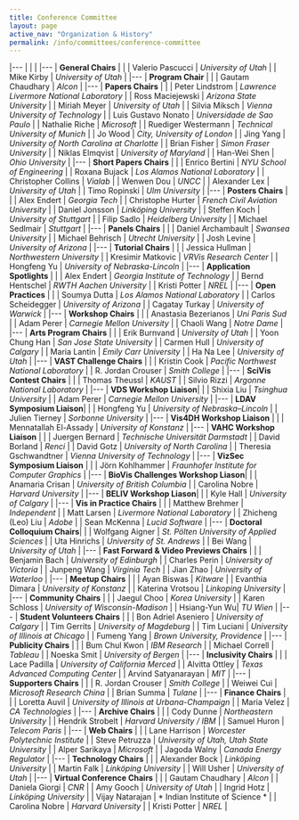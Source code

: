 ```yaml
---
title: Conference Committee
layout: page
active_nav: "Organization & History"
permalink: /info/committees/conference-committee
---
```



|---
| | |
|---
| **General Chairs** | |
| Valerio Pascucci | *University of Utah* |
| Mike Kirby | *University of Utah* |
|---
| **Program Chair** | |
| Gautam Chaudhary | *Alcon* |
|---
| **Papers Chairs** | |
| Peter Lindstrom | *Lawrence Livermore National Laboratory* |
| Ross Maciejewski | *Arizona State University* |
| Miriah Meyer | *University of Utah* |
| Silvia Miksch | *Vienna University of Technology* |
| Luis Gustavo Nonato | *Universidade de Sao Paulo* |
| Nathalie Riche | *Microsoft* |
| Ruediger Westermann | *Technical University of Munich* |
| Jo Wood | *City, University of London* |
| Jing Yang | *University of North Carolina at Charlotte* |
| Brian Fisher | *Simon Fraser University* |
| Niklas Elmqvist | *University of Maryland* |
| Han-Wei Shen | *Ohio University* |
|---
| **Short Papers Chairs** | |
| Enrico Bertini | *NYU School of Engineering* |
| Roxana Bujack | *Los Alamos National Laboratory* |
| Christopher Collins | *Vialab* |
| Wenwen Dou | *UNCC* |
| Alexander Lex | *University of Utah* |
| Timo Ropinski | *Ulm University* |
|---
| **Posters Chairs** | |
| Alex Endert | *Georgia Tech* |
| Christophe Hurter | *French Civil Aviation University* |
| Daniel Jonsson | *Linköping University* |
| Steffen Koch | *University of Stuttgart* |
| Filip Sadlo | *Heidelberg University* |
| Michael Sedlmair | *Stuttgart* |
|---
| **Panels Chairs** | |
| Daniel Archambault | *Swansea University* |
| Michael Behrisch | *Utrecht University* |
| Josh Levine | *University of Arizona* |
|---
| **Tutorial Chairs** | |
| Jessica Hullman | *Northwestern University* |
| Kresimir Matkovic | *VRVis Research Center* |
| Hongfeng Yu | *University of Nebraska-Lincoln* |
|---
| **Application Spotlights** | |
| Alex Endert | *Georgia Institute of Technology* |
| Bernd Hentschel | *RWTH Aachen University* |
| Kristi Potter | *NREL* |
|---
| **Open Practices** | |
| Soumya Dutta | *Los Alamos National Laboratory* |
| Carlos Scheidegger | *University of Arizona* |
| Cagatay Turkay | *University of Warwick* |
|---
| **Workshop Chairs** | |
| Anastasia Bezerianos | *Uni Paris Sud* |
| Adam Perer | *Carnegie Mellon University* |
| Chaoli Wang | *Notre Dame* |
|---
| **Arts Program Chairs** | |
| Erik Burnvand | *University of Utah* |
| Yoon Chung Han | *San Jose State University* |
| Carmen Hull | *University of Calgary* |
| Maria Lantin | *Emily Carr University* |
| Ha Na Lee | *University of Utah* |
|---
| **VAST Challenge Chairs** | |
| Kristin Cook | *Pacific Northwest National Laboratory* |
| R. Jordan Crouser | *Smith College* |
|---
| **SciVis Contest Chairs** | |
| Thomas Theussl | *KAUST* |
| Silvio Rizzi | *Argonne National Laboratory* |
|---
| **VDS Workshop Liaison**| |
| Shixia Liu | *Tsinghua University* |
| Adam Perer | *Carnegie Mellon University* |
|---
| **LDAV Symposium Liaison**| |
| Hongfeng Yu | *University of Nebraska–Lincoln* |
| Julien Tierney | *Sorbonne University* |
|---
| **Vis4DH Workshop Liaison** | |
| Mennatallah El-Assady | *University of Konstanz* |
|---
| **VAHC Workshop Liaison** | |
| Juergen Bernard | *Technische Universität Darmstadt* |
| David Borland | *Renci* |
| David Gotz | *University of North Carolina* |
| Theresia Gschwandtner | *Vienna University of Technology* |
|---
| **VizSec Symposium Liaison** | |
| Jörn Kohlhammer | *Fraunhofer Institute for Computer Graphics* |
|---
| **BioVis Challenges Workshop Liason**| |
| Anamaria Crisan | *University of British Columbia* |
| Carolina Nobre | *Harvard University* |
|---
| **BELIV Workshop Liason**| |
| Kyle Hall | *University of Calgary* |
|---
| **Vis in Practice Chairs** | |
| Matthew Brehmer | *Independent* |
| Matt Larsen | *Livermore National Laboratory* |
| Zhicheng (Leo) Liu | *Adobe* |
| Sean McKenna | *Lucid Software* |
|---
| **Doctoral Colloquium Chairs**| |
| Wolfgang Aigner | *St. Pölten University of Applied Sciences* |
| Uta Hinrichs | *University of St. Andrews* |
| Bei Wang | *University of Utah* |
|---
| **Fast Forward & Video Previews Chairs** | |
| Benjamin Bach | *University of Edinburgh* |
| Charles Perin | *University of Victoria* |
| Junpeng Wang | *Virginia Tech* |
| Jian Zhao | *University of Waterloo* |
|---
| **Meetup Chairs** | |
| Ayan Biswas | *Kitware* |
| Evanthia Dimara | *University of Konstanz* |
| Katerina Vrotsou | *Linkoping University* |
|---
| **Community Chairs** | |
| Jaegul Choo | *Korea University* |
| Karen Schloss | *University of Wisconsin-Madison* |
| Hsiang-Yun Wu| *TU Wien* |
|---
| **Student Volunteers Chairs** | |
| Bon Adriel Aseniero | *University of Calgary* |
| Tim Gerrits | *University of Magdeburg* |
| Tim Luciani | *University of Illinois at Chicago* |
| Fumeng Yang | *Brown University, Providence* |
|---
| **Publicity Chairs** | |
| Bum Chul Kwon | *IBM Research* |
| Michael Correll | *Tableau* |
| Noeska Smit | *University of Bergen* |
|---
| **Inclusivity Chairs** | |
| Lace Padilla | *University of California Merced* |
| Alvitta Ottley | *Texas Advanced Computing Center* |
| Arvind Satyanarayan | *MIT* |
|---
| **Supporters Chairs** | |
| R. Jordan Crouser | *Smith College* |
| Weiwei Cui | *Microsoft Research China* |
| Brian Summa | *Tulane* |
|---
| **Finance Chairs** | |
| Loretta Auvil | *University of Illinois at Urbana-Champaign* |
| Maria Velez | *CA Technologies* |
|---
| **Archive Chairs** | |
| Cody Dunne | *Northeastern University* |
| Hendrik Strobelt | *Harvard University / IBM* |
| Samuel Huron | *Telecom Paris* |
|---
| **Web Chairs** | |
| Lane Harrison | *Worcester Polytechnic Institute* |
| Steve Petruzza | *University of Utah, Utah State University* |
| Alper Sarikaya | *Microsoft* |
| Jagoda Walny | *Canada Energy Regulator* |
|---
| **Technology Chairs** | |
| Alexander Bock | *Linköping University* |
| Martin Falk | *Linköping University* |
| Will Usher | *University of Utah* |
|---
| **Virtual Conference Chairs** | |
| Gautam Chaudhary | *Alcon* |
| Daniela Giorgi | *CNR* |
| Amy Gooch | *University of Utah* |
| Ingrid Hotz | *Linköping University* |
| Vijay Natarajan | * Indian Institute of Science * |
| Carolina Nobre | *Harvard University* |
| Kristi Potter | *NREL* |
